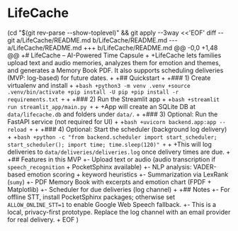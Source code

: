 # LifeCache
(cd "$(git rev-parse --show-toplevel)" && git apply --3way <<'EOF'
diff --git a/LifeCache/README.md b/LifeCache/README.md
--- a/LifeCache/README.md
+++ b/LifeCache/README.md
@@ -0,0 +1,48 @@
+# LifeCache – AI-Powered Time Capsule
+
+LifeCache lets families upload text and audio memories, analyzes them for emotion and themes, and generates a Memory Book PDF. It also supports scheduling deliveries (MVP: log-based) for future dates.
+
+## Quickstart
+
+### 1) Create virtualenv and install
+
+```bash
+python3 -m venv .venv
+source .venv/bin/activate
+pip install -U pip
+pip install -r requirements.txt
+```
+
+### 2) Run the Streamlit app
+
+```bash
+streamlit run streamlit_app/main.py
+```
+
+App will create an SQLite DB at `data/lifecache.db` and folders under `data/`.
+
+### 3) Optional: Run the FastAPI service (not required for UI)
+
+```bash
+uvicorn backend.app:app --reload
+```
+
+### 4) Optional: Start the scheduler (background log delivery)
+
+```bash
+python -c "from backend.scheduler import start_scheduler; start_scheduler(); import time; time.sleep(120)"
+```
+
+This will log deliveries to `data/deliveries/deliveries.log` once delivery times are due.
+
+## Features in this MVP
+- Upload text or audio (audio transcription if `speech_recognition` + PocketSphinx available)
+- NLP analysis: VADER-based emotion scoring + keyword heuristics
+- Summarization via LexRank (`sumy`)
+- PDF Memory Book with excerpts and emotion chart (FPDF + Matplotlib)
+- Scheduler for due deliveries (log channel)
+
+## Notes
+- For offline STT, install PocketSphinx packages; otherwise set `ALLOW_ONLINE_STT=1` to enable Google Web Speech fallback.
+- This is a local, privacy-first prototype. Replace the log channel with an email provider for real delivery.
+
EOF
)
